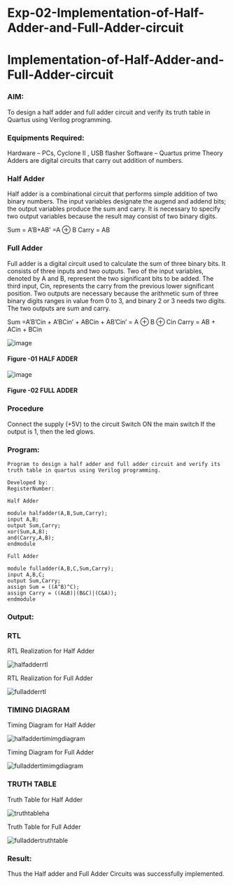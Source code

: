 # Exp-02-Implementation-of-Half-Adder-and-Full-Adder-circuit

# Implementation-of-Half-Adder-and-Full-Adder-circuit
### AIM:
To design a half adder and full adder circuit and verify its truth table in Quartus using Verilog programming.

### Equipments Required:
Hardware – PCs, Cyclone II , USB flasher
Software – Quartus prime
Theory
Adders are digital circuits that carry out addition of numbers.

### Half Adder
Half adder is a combinational circuit that performs simple addition of two binary numbers. The input variables designate the augend and addend bits; the output variables produce the sum and carry. It is necessary to specify two output variables because the result may consist of two binary digits.

Sum = A’B+AB’ =A ⊕ B Carry = AB

### Full Adder
Full adder is a digital circuit used to calculate the sum of three binary bits. It consists of three inputs and two outputs. Two of the input variables, denoted by A and B, represent the two significant bits to be added. The third input, Cin, represents the carry from the previous lower significant position. Two outputs are necessary because the arithmetic sum of three binary digits ranges in value from 0 to 3, and binary 2 or 3 needs two digits. The two outputs are sum and carry.

Sum =A’B’Cin + A’BCin’ + ABCin + AB’Cin’ = A ⊕ B ⊕ Cin Carry = AB + ACin + BCin

 ![image](https://user-images.githubusercontent.com/36288975/163552156-a13e5a56-c638-4110-97d9-8896907c8d25.png)

#### Figure -01 HALF ADDER 


![image](https://user-images.githubusercontent.com/36288975/163552057-b3547877-6d07-45b4-b7e0-bcfebfad9e1d.png)

#### Figure -02 FULL ADDER 

### Procedure

Connect the supply (+5V) to the circuit
Switch ON the main switch
If the output is 1, then the led glows.

### Program:

```
Program to design a half adder and full adder circuit and verify its truth table in quartus using Verilog programming.

Developed by: 
RegisterNumber:  

Half Adder

module halfadder(A,B,Sum,Carry);
input A,B;
output Sum,Carry;
xor(Sum,A,B);
and(Carry,A,B);
endmodule

Full Adder

module fulladder(A,B,C,Sum,Carry);
input A,B,C;
output Sum,Carry;
assign Sum = ((A^B)^C);
assign Carry = ((A&B)|(B&C)|(C&A));
endmodule

```

### Output:
### RTL

RTL Realization for Half Adder

![halfadderrtl](https://user-images.githubusercontent.com/117991122/210625521-9a98f79d-bb30-41a1-8653-079f9b683941.png)

RTL Realization for Full Adder

![fulladderrtl](https://user-images.githubusercontent.com/117991122/210628659-d57a3d8a-a38f-4d3e-be9f-16c17943e678.png)


### TIMING DIAGRAM

Timing Diagram for Half Adder

![halfaddertimimgdiagram](https://user-images.githubusercontent.com/117991122/210625418-202ee9bf-82b6-4bff-b44c-7d3472823b77.jpg)

Timing Diagram for Full Adder

![fulladdertimimgdiagram](https://user-images.githubusercontent.com/117991122/210628718-a3fadcc6-7e9d-4760-94b0-86e446ad00df.png)


### TRUTH TABLE 

Truth Table for Half Adder

![truthtableha](https://user-images.githubusercontent.com/117991122/210627417-ddcddf40-ed45-43e5-93e6-c4a65f56e2f2.jpg)

Truth Table for Full Adder

![fulladdertruthtable](https://user-images.githubusercontent.com/117991122/210629188-b8fc03c6-57dd-4e76-8db7-109dc7f5980c.jpg)


### Result:

Thus the Half adder and Full Adder Circuits was successfully implemented.
